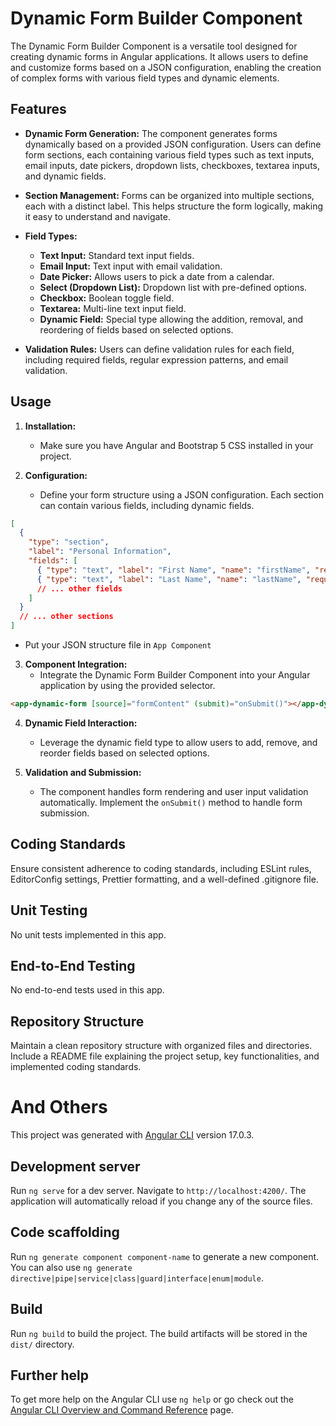 # Dynamic Form Builder Component

The Dynamic Form Builder Component is a versatile tool designed for creating dynamic forms in Angular applications. It allows users to define and customize forms based on a JSON configuration, enabling the creation of complex forms with various field types and dynamic elements.

## Features

- **Dynamic Form Generation:** The component generates forms dynamically based on a provided JSON configuration. Users can define form sections, each containing various field types such as text inputs, email inputs, date pickers, dropdown lists, checkboxes, textarea inputs, and dynamic fields.

- **Section Management:** Forms can be organized into multiple sections, each with a distinct label. This helps structure the form logically, making it easy to understand and navigate.

- **Field Types:**

  - **Text Input:** Standard text input fields.
  - **Email Input:** Text input with email validation.
  - **Date Picker:** Allows users to pick a date from a calendar.
  - **Select (Dropdown List):** Dropdown list with pre-defined options.
  - **Checkbox:** Boolean toggle field.
  - **Textarea:** Multi-line text input field.
  - **Dynamic Field:** Special type allowing the addition, removal, and reordering of fields based on selected options.

- **Validation Rules:** Users can define validation rules for each field, including required fields, regular expression patterns, and email validation.

## Usage

1. **Installation:**

   - Make sure you have Angular and Bootstrap 5 CSS installed in your project.

2. **Configuration:**
   - Define your form structure using a JSON configuration. Each section can contain various fields, including dynamic fields.

```json
[
  {
    "type": "section",
    "label": "Personal Information",
    "fields": [
      { "type": "text", "label": "First Name", "name": "firstName", "required": true },
      { "type": "text", "label": "Last Name", "name": "lastName", "required": true }
      // ... other fields
    ]
  }
  // ... other sections
]
```

- Put your JSON structure file in `App Component`

3. **Component Integration:**
   - Integrate the Dynamic Form Builder Component into your Angular application by using the provided selector.

```html
<app-dynamic-form [source]="formContent" (submit)="onSubmit()"></app-dynamic-form>
```

4. **Dynamic Field Interaction:**

   - Leverage the dynamic field type to allow users to add, remove, and reorder fields based on selected options.

5. **Validation and Submission:**
   - The component handles form rendering and user input validation automatically. Implement the `onSubmit()` method to handle form submission.

## Coding Standards

Ensure consistent adherence to coding standards, including ESLint rules, EditorConfig settings, Prettier formatting, and a well-defined .gitignore file.

## Unit Testing

No unit tests implemented in this app.

## End-to-End Testing

No end-to-end tests used in this app.

## Repository Structure

Maintain a clean repository structure with organized files and directories. Include a README file explaining the project setup, key functionalities, and implemented coding standards.

# And Others

This project was generated with [Angular CLI](https://github.com/angular/angular-cli) version 17.0.3.

## Development server

Run `ng serve` for a dev server. Navigate to `http://localhost:4200/`. The application will automatically reload if you change any of the source files.

## Code scaffolding

Run `ng generate component component-name` to generate a new component. You can also use `ng generate directive|pipe|service|class|guard|interface|enum|module`.

## Build

Run `ng build` to build the project. The build artifacts will be stored in the `dist/` directory.

## Further help

To get more help on the Angular CLI use `ng help` or go check out the [Angular CLI Overview and Command Reference](https://angular.io/cli) page.

